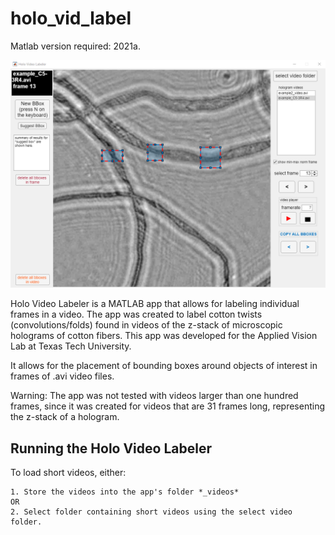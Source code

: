 # holo_vid_label


Matlab version required: 2021a.

![alt text](https://github.com/alexandresoaresilva/holo_vid_label/blob/main/docs/UI.png)

Holo Video Labeler is a MATLAB app that allows for labeling individual frames in a video. The app was created to label cotton twists (convolutions/folds) found in videos of the z-stack of microscopic holograms of cotton fibers. This app was developed for the Applied Vision Lab at Texas Tech University.

It allows for the placement of bounding boxes around objects of interest in frames of .avi video files.

Warning: The app was not tested with videos larger than one hundred frames, since it was created for videos that are 31 frames long, representing the z-stack of a hologram.

## Running the Holo Video Labeler
To load short videos, either:
  
    1. Store the videos into the app's folder *_videos*
    OR
    2. Select folder containing short videos using the select video folder.
